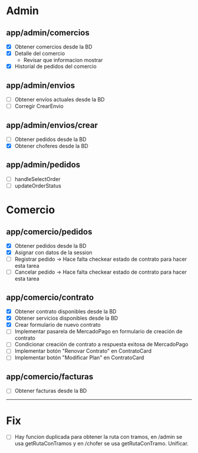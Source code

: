 # Admin

## app/admin/comercios

- [x] Obtener comercios desde la BD
- [x] Detalle del comercio
  - Revisar que informacion mostrar
- [x] Historial de pedidos del comercio

## app/admin/envios

- [ ] Obtener envíos actuales desde la BD
- [ ] Corregir CrearEnvio

## app/admin/envios/crear

- [ ] Obtener pedidos desde la BD
- [x] Obtener choferes desde la BD

## app/admin/pedidos

- [ ] handleSelectOrder
- [ ] updateOrderStatus

# Comercio

## app/comercio/pedidos

- [x] Obtener pedidos desde la BD
- [x] Asignar con datos de la session
- [ ] Registrar pedido -> Hace falta checkear estado de contrato para hacer esta tarea
- [ ] Cancelar pedido -> Hace falta checkear estado de contrato para hacer esta tarea

## app/comercio/contrato

- [x] Obtener contrato disponibles desde la BD
- [x] Obtener servicios disponibles desde la BD
- [x] Crear formulario de nuevo contrato
- [ ] Implementar pasarela de MercadoPago en formulario de creación de contrato
- [ ] Condicionar creación de contrato a respuesta exitosa de MercadoPago
- [ ] Implementar botón "Renovar Contrato" en ContratoCard
- [ ] Implementar botón "Modificar Plan" en ContratoCard

## app/comercio/facturas

- [ ] Obtener facturas desde la BD

---

# Fix

- [ ] Hay funcion duplicada para obtener la ruta con tramos, en /admin se usa getRutaConTramos y en /chofer se usa getRutaConTramo. Unificar.
